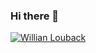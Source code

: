 ### Hi there 👋

[![Willian Louback](https://github-readme-stats.vercel.app/api/top-langs/?username=Willian-Louback&hide=html&layout=compact&theme=Tokyonight)](https://github.com/anuraghazra/github-readme-stats)
